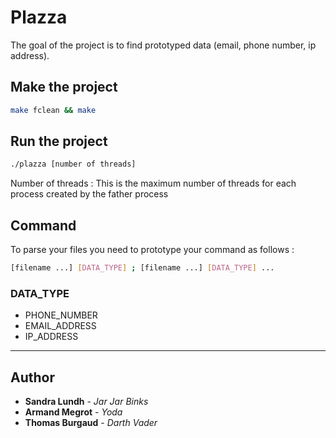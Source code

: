 # Plazza

The goal of the project is to find prototyped data (email, phone number, ip address).

## Make the project

```bash
make fclean && make
```
## Run the project

```bash
./plazza [number of threads]
```

Number of threads : This is the maximum number of threads for each process created 
by the father process 

## Command 

To parse your files you need to prototype your command as follows : 

```sh
[filename ...] [DATA_TYPE] ; [filename ...] [DATA_TYPE] ...
```

### DATA_TYPE

* PHONE_NUMBER
* EMAIL_ADDRESS
* IP_ADDRESS

---

## Author

* **Sandra Lundh** - *Jar Jar Binks*
* **Armand Megrot** - *Yoda*
* **Thomas Burgaud** - *Darth Vader*
